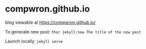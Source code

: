 # compwron.github.io
blog viewable at https://compwron.github.io/

To generate new post:
```thor jekyll:new The title of the new post```

Launch locally:
```jekyll serve```